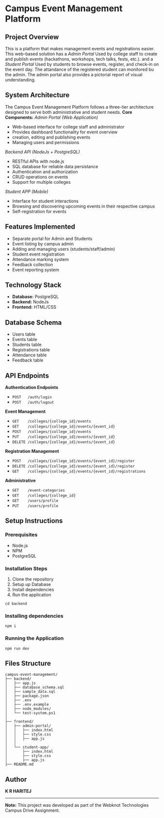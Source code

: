 # Campus Event Management Platform

## Project Overview

This is a platform that makes management events and registrations easier.
This web-based solution has a _Admin Portal_ Used by college staff to create and publish events (hackathons, workshops, tech talks, fests, etc.). and a _Student Portal_ Used by students to browse events, register, and check-in on the event day.
The attandance of the registered student can monitored bu the admin. The admin portal also provides a pictorial report of visual understanding.

## System Architecture

The Campus Event Management Platform follows a three-tier architecture designed to serve both administrative and student needs.
**Core Components:**
_Admin Portal (Web Application)_

- Web-based interface for college staff and administrator
- Provides dashboard functionality for event overview
- creation, editing and publishing events
- Managing users and permissions

_Backend API (NodeJs + PostgreSQL)_

- RESTful APIs with node.js
- SQL database for reliable data persistance
- Authentication and authorization
- CRUD operations on events
- Support for multiple colleges

_Student APP (Mobile)_

- Interface for student interactions
- Browsing and discovering upcoming events in their respective campus
- Self-registration for events

## Features Implemented

- Separate portal for Admin and Students
- Event listing by campus admin
- Adding and managing users (students/staff/admin)
- Student event registration
- Attendance marking system
- Feedback collection
- Event reporting system

## Technology Stack

- **Database:** PostgreSQL
- **Backend:** NodeJs
- **Frontend:** HTML/CSS

## Database Schema

- Users table
- Events table
- Students table
- Registrations table
- Attendance table
- Feedback table

## API Endpoints

**Authentication Endpoints**

- `POST   /auth/login`
- `POST   /auth/logout`

**Event Management**

- `GET    /colleges/{college_id}/events`
- `GET    /colleges/{college_id}/events/{event_id}`
- `POST   /colleges/{college_id}/events`
- `PUT    /colleges/{college_id}/events/{event_id}`
- `DELETE /colleges/{college_id}/events/{event_id}`

**Registration Management**

- `POST   /colleges/{college_id}/events/{event_id}/register`
- `DELETE /colleges/{college_id}/events/{event_id}/register`
- `GET    /colleges/{college_id}/events/{event_id}/registrations`

**Administrative**

- `GET    /event-categories`
- `GET    /colleges/{college_id}`
- `GET    /users/profile`
- `PUT    /users/profile`

## Setup Instructions

### Prerequisites

- Node.js
- NPM
- PostgreSQL

### Installation Steps

1. Clone the repository
2. Setup up Database
3. Install dependencies
4. Run the application

```
cd backend
```

### Installing dependencies

```
npm i
```

### Running the Application

```
npm run dev
```

## Files Structure

```
campus-event-management/
├── backend/
│   ├── app.js
│   ├── database_schema.sql
│   ├── sample_data.sql
│   ├── package.json
│   ├── .env
│   ├── .env.example
│   ├── node_modules/
│   └── test-system.ps1
│
├── frontend/
│   ├── admin-portal/
│   │   ├── index.html
│   │   ├── style.css
│   │   ├── app.js
│   │
│   └── student-app/
│       ├── index.html
│       ├── style.css
│       ├── app.js
├── README.md
```

## Author

**K R HARITEJ**

---

**Note:** This project was developed as part of the Webknot Technologies Campus Drive Assignment.
